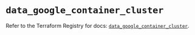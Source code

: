 # `data_google_container_cluster`

Refer to the Terraform Registry for docs: [`data_google_container_cluster`](https://registry.terraform.io/providers/hashicorp/google-beta/5.16.0/docs/data-sources/google_container_cluster).
